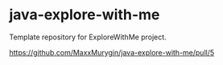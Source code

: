 # java-explore-with-me
Template repository for ExploreWithMe project.

https://github.com/MaxxMurygin/java-explore-with-me/pull/5
